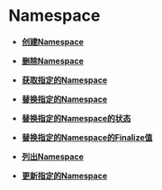 # Namespace<a name="cce_02_0049"></a>

-   **[创建Namespace](创建Namespace.md)**  

-   **[删除Namespace](删除Namespace.md)**  

-   **[获取指定的Namespace](获取指定的Namespace.md)**  

-   **[替换指定的Namespace](替换指定的Namespace.md)**  

-   **[替换指定的Namespace的状态](替换指定的Namespace的状态.md)**  

-   **[替换指定的Namespace的Finalize值](替换指定的Namespace的Finalize值.md)**  

-   **[列出Namespace](列出Namespace.md)**  

-   **[更新指定的Namespace](更新指定的Namespace.md)**  


